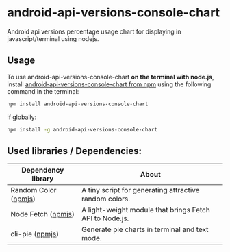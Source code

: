 # android-api-versions-console-chart
Android api versions percentage usage chart for displaying in javascript/terminal using nodejs.

## Usage
To use android-api-versions-console-chart **on the terminal with node.js**, install [android-api-versions-console-chart from npm](https://www.npmjs.org/package/android-api-versions-console-chart) using the following command in the terminal:

```bash
npm install android-api-versions-console-chart
```

if globally:

```bash
npm install -g android-api-versions-console-chart
```


## Used libraries / Dependencies:

| Dependency library                                                | About                                                   |
|-------------------------------------------------------------------|---------------------------------------------------------|
| Random Color ([npmjs](https://www.npmjs.com/package/randomcolor)) | A tiny script for generating attractive random colors.  |
| Node Fetch ([npmjs](https://www.npmjs.com/package/node-fetch))    | A light-weight module that brings Fetch API to Node.js. |
| cli-pie ([npmjs](https://www.npmjs.com/package/cli-pie))          | Generate pie charts in terminal and text mode.          |

